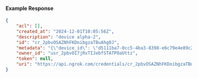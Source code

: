 <!-- Code generated for API Clients. DO NOT EDIT. -->

#### Example Response

```json
{
	"acl": [],
	"created_at": "2024-12-01T10:05:56Z",
	"description": "device alpha-2",
	"id": "cr_2pbvOSAZNhFKDoibgzaTBuAhg0J",
	"metadata": "{\"device_id\": \"d5111ba7-0cc5-4ba3-8398-e6c79e4e89c2\"}",
	"owner_id": "usr_2pbvOI7jRxTIJebfSTATPOaUttz",
	"token": null,
	"uri": "https://api.ngrok.com/credentials/cr_2pbvOSAZNhFKDoibgzaTBuAhg0J"
}
```
